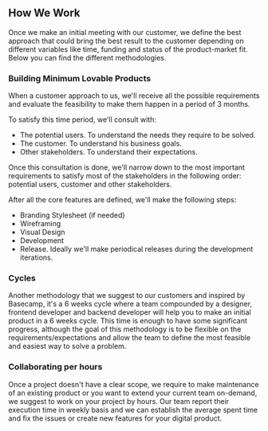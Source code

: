 ## How We Work

Once we make an initial meeting with our customer, we define the best approach that could bring the best result to the customer depending on different variables like time, funding and status of the product-market fit. Below you can find the different methodologies.


### Building Minimum Lovable Products

When a customer approach to us, we'll receive all the possible requirements and evaluate the feasibility to make them happen in a period of 3 months.

To satisfy this time period, we'll consult with:

- The potential users. To understand the needs they require to be solved.
- The customer. To understand his business goals.
- Other stakeholders. To understand their expectations.

Once this consultation is done, we'll narrow down to the most important requirements to satisfy most of the stakeholders in the following order: potential users, customer and other stakeholders.

After all the core features are defined, we'll make the following steps:

- Branding Stylesheet (if needed)
- Wireframing
- Visual Design
- Development
- Release. Ideally we'll make periodical releases during the development iterations.


### Cycles

Another methodology that we suggest to our customers and inspired by Basecamp, it's a 6 weeks cycle where a team compounded by a designer, frontend developer and backend developer will help you to make an initial product in a 6 weeks cycle. This time is enough to have some significant progress, although the goal of this methodology is to be flexible on the requirements/expectations and allow the team to define the most feasible and easiest way to solve a problem.


### Collaborating per hours

Once a project doesn't have a clear scope, we require to make maintenance of an existing product or you want to extend your current team on-demand, we suggest to work on your project by hours. Our team report their execution time in weekly basis and we can establish the average spent time and fix the issues or create new features for your digital product.
